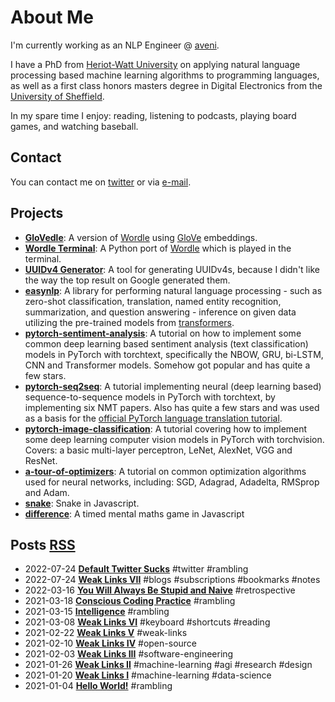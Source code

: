 # About Me

I'm currently working as an NLP Engineer @ [aveni](https://www.aveni.ai).

I have a PhD from [Heriot-Watt University](https://www.hw.ac.uk/) on applying natural language processing based machine learning algorithms to programming languages, as well as a first class honors masters degree in Digital Electronics from the [University of Sheffield](https://www.sheffield.ac.uk/).

In my spare time I enjoy: reading, listening to podcasts, playing board games, and watching baseball.

## Contact

You can contact me on [twitter](https://www.twitter.com/ben_trevett) or via [e-mail](mailto:bentrevett@gmail.com).

## Projects

- **[GloVedle](projects/glovedle/index.html)**: A version of [Wordle](https://www.powerlanguage.co.uk/wordle/) using [GloVe](https://nlp.stanford.edu/projects/glove/) embeddings.
- **[Wordle Terminal](https://github.com/bentrevett/wordle-terminal)**: A Python port of [Wordle](https://www.powerlanguage.co.uk/wordle/) which is played in the terminal.
- **[UUIDv4 Generator](projects/uuid/index.html)**: A tool for generating UUIDv4s, because I didn't like the way the top result on Google generated them.
- **[easynlp](https://github.com/easynlp/easynlp)**: A library for performing natural language processing - such as zero-shot classification, translation, named entity recognition, summarization, and question answering - inference on given data utilizing the pre-trained models from [transformers](https://github.com/huggingface/transformers).
- **[pytorch-sentiment-analysis](https://github.com/bentrevett/pytorch-sentiment-analysis)**: A tutorial on how to implement some common deep learning based sentiment analysis (text classification) models in PyTorch with torchtext, specifically the NBOW, GRU, bi-LSTM, CNN and Transformer models. Somehow got popular and has quite a few stars.
- **[pytorch-seq2seq](https://github.com/bentrevett/pytorch-seq2seq)**: A tutorial implementing neural (deep learning based) sequence-to-sequence models in PyTorch with torchtext, by implementing six NMT papers. Also has quite a few stars and was used as a basis for the [official PyTorch language translation tutorial](https://pytorch.org/tutorials/beginner/torchtext_translation_tutorial.html).
- **[pytorch-image-classification](https://github.com/bentrevett/pytorch-image-classification)**: A tutorial covering how to implement some deep learning computer vision models in PyTorch with torchvision. Covers: a basic multi-layer perceptron, LeNet, AlexNet, VGG and ResNet.
- **[a-tour-of-optimizers](https://github.com/bentrevett/a-tour-of-pytorch-optimizers)**: A tutorial on common optimization algorithms used for neural networks, including: SGD, Adagrad, Adadelta, RMSprop and Adam.
- **[snake](projects/snake.html)**: Snake in Javascript.
- **[difference](projects/difference.html)**: A timed mental maths game in Javascript

## Posts <span class="tags">[RSS](feed.xml)</span>

- <span class="date">2022-07-24</span> **[Default Twitter Sucks](posts/default-twitter-sucks.html)** <span class="tags">#twitter #rambling</span>
- <span class="date">2022-07-24</span> **[Weak Links VII](posts/weak-links-vii.html)** <span class="tags">#blogs #subscriptions #bookmarks #notes</span>
- <span class="date">2022-03-16</span> **[You Will Always Be Stupid and Naive](posts/you-will-always-be-stupid-and-naive.html)** <span class="tags">#retrospective</span>
- <span class="date">2021-03-18</span> **[Conscious Coding Practice](posts/conscious-coding-practice.html)** <span class="tags">#rambling</span>
- <span class="date">2021-03-15</span> **[Intelligence](posts/intelligence.html)** <span class="tags">#rambling</span>
- <span class="date">2021-03-08</span> **[Weak Links VI](posts/weak-links-vi.html)** <span class="tags">#keyboard #shortcuts #reading</span>
- <span class="date">2021-02-22</span> **[Weak Links V](posts/weak-links-v.html)** <span class="tags">#weak-links</span>
- <span class="date">2021-02-10</span> **[Weak Links IV](posts/weak-links-iv.html)** <span class="tags">#open-source</span>
- <span class="date">2021-02-03</span> **[Weak Links III](posts/weak-links-iii.html)** <span class="tags">#software-engineering</span>
- <span class="date">2021-01-26</span> **[Weak Links II](posts/weak-links-ii.html)** <span class="tags">#machine-learning #agi #research #design</span>
- <span class="date">2021-01-20</span> **[Weak Links I](posts/weak-links-i.html)** <span class="tags">#machine-learning #data-science</span>
- <span class="date">2021-01-04</span> **[Hello World!](posts/hello-world.html)** <span class="tags">#rambling</span>
